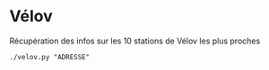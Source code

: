 # Vélov
Récupération des infos sur les 10 stations de Vélov les plus proches 

```
./velov.py "ADRESSE"
